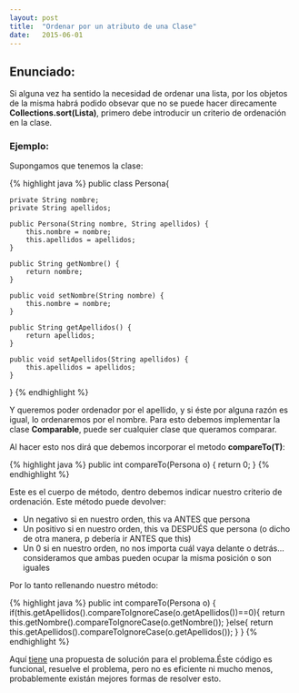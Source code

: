 ```yaml
---
layout: post
title:  "Ordenar por un atributo de una Clase" 
date:   2015-06-01
---
```


## Enunciado:

Si alguna vez ha sentido la necesidad de ordenar una lista, por los objetos de la misma habrá podido obsevar
que no se puede hacer direcamente **Collections.sort(Lista)**, primero debe introducir un criterio de ordenación
en la clase.


### Ejemplo:

Supongamos que tenemos la clase:

{% highlight java %}
public class Persona{

    private String nombre;
    private String apellidos;

    public Persona(String nombre, String apellidos) {
        this.nombre = nombre;
        this.apellidos = apellidos;
    }

    public String getNombre() {
        return nombre;
    }

    public void setNombre(String nombre) {
        this.nombre = nombre;
    }

    public String getApellidos() {
        return apellidos;
    }

    public void setApellidos(String apellidos) {
        this.apellidos = apellidos;
    }

}
{% endhighlight %}

Y queremos poder ordenador por el apellido, y si éste por alguna razón es igual, lo ordenaremos por
el nombre. Para esto debemos implementar la clase **Comparable<Persona>**, <T> puede ser 
cualquier clase que queramos comparar.

Al hacer esto nos dirá que debemos incorporar el metodo **compareTo(T)**:

{% highlight java %}
    public int compareTo(Persona o) {
        return 0;
    }
{% endhighlight %}

Este es el cuerpo de método, dentro debemos indicar nuestro criterio de ordenación. Este método puede devolver:

- Un negativo si en nuestro orden, this va ANTES que persona
- Un positivo si en nuestro orden, this va DESPUÉS que persona (o dicho de otra manera, p debería ir ANTES que this)
- Un 0 si en nuestro orden, no nos importa cuál vaya delante o detrás... consideramos que ambas pueden ocupar la misma posición o son iguales

Por lo tanto rellenando nuestro método:

{% highlight java %}
    public int compareTo(Persona o) {
        if(this.getApellidos().compareToIgnoreCase(o.getApellidos())==0){
            return this.getNombre().compareToIgnoreCase(o.getNombre());
        }else{
            return this.getApellidos().compareToIgnoreCase(o.getApellidos());
        }
    }
{% endhighlight %}

Aquí [tiene][Enlace] una propuesta de solución para el problema.Éste código es funcional, resuelve el problema, pero no es eficiente ni mucho menos,
probablemente existán mejores formas de resolver esto.

[Enlace]: https://github.com/siuxoes/siuxoes.github.io/blob/master/Java-code/RepartiendoElBotin.java
